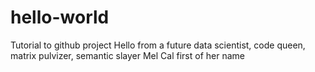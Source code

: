 # hello-world
Tutorial to github project
Hello from a future data scientist, code queen, matrix pulvizer, semantic slayer Mel Cal first of her name
